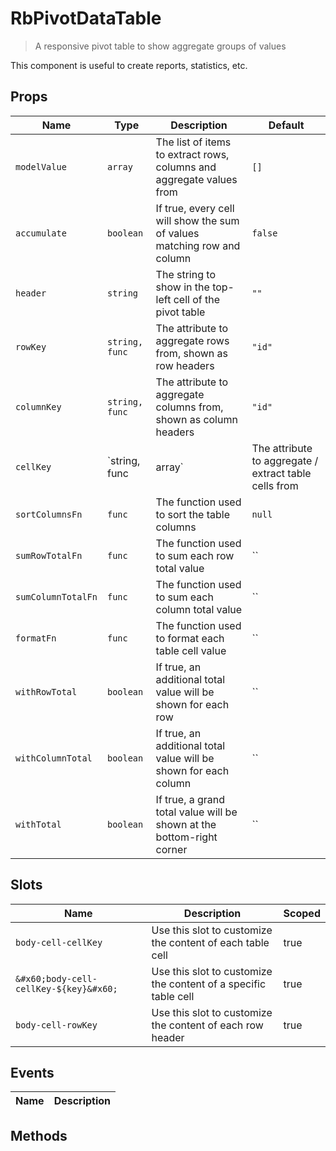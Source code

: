 # RbPivotDataTable

> A responsive pivot table to show aggregate groups of values

This component is useful to create reports, statistics, etc.

## Props

| Name | Type | Description | Default |
| ---- | ---- | ----------- | ------- |
| `modelValue` | `array` | The list of items to extract rows, columns and aggregate values from | `[]` |
| `accumulate` | `boolean` | If true, every cell will show the sum of values matching row and column | `false` |
| `header` | `string` | The string to show in the top-left cell of the pivot table | `""` |
| `rowKey` | `string, func` | The attribute to aggregate rows from, shown as row headers | `"id"` |
| `columnKey` | `string, func` | The attribute to aggregate columns from, shown as column headers | `"id"` |
| `cellKey` | `string, func|array` | The attribute to aggregate &#x2F; extract table cells from | `"id"` |
| `sortColumnsFn` | `func` | The function used to sort the table columns | `null` |
| `sumRowTotalFn` | `func` | The function used to sum each row total value | `` |
| `sumColumnTotalFn` | `func` | The function used to sum each column total value | `` |
| `formatFn` | `func` | The function used to format each table cell value | `` |
| `withRowTotal` | `boolean` | If true, an additional total value will be shown for each row | `` |
| `withColumnTotal` | `boolean` | If true, an additional total value will be shown for each column | `` |
| `withTotal` | `boolean` | If true, a grand total value will be shown at the bottom-right corner | `` |

## Slots

| Name | Description | Scoped |
| ---- | ----------- | ------ |
| `body-cell-cellKey` | Use this slot to customize the content of each table cell | true |
| `&#x60;body-cell-cellKey-${key}&#x60;` | Use this slot to customize the content of a specific table cell | true |
| `body-cell-rowKey` | Use this slot to customize the content of each row header | true |

## Events

| Name | Description |
| ---- | ----------- |

## Methods

